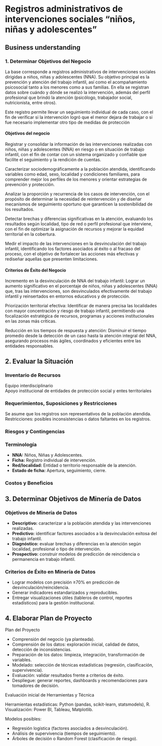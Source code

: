 # Registros administrativos de intervenciones sociales “niños, niñas y adolescentes”

## Business understanding

### 1.	Determinar Objetivos del Negocio

La base corresponde a registros administrativos de intervenciones sociales dirigidas a niños, niñas y adolescentes (NNA). Su objetivo principal es la prevención y atención del trabajo infantil, así como el acompañamiento psicosocial tanto a los menores como a sus familias. En ella se registran datos sobre cuándo y dónde se realizó la intervención, además del perfil profesional que brindó la atención (psicólogo, trabajador social, nutricionista, entre otros).

Este registro permite llevar un seguimiento individual de cada caso, con el fin de verificar si la intervención logró que el menor dejara de trabajar o si fue necesario implementar otro tipo de medidas de protección


#### Objetivos del negocio

Registrar y consolidar la información de las intervenciones realizadas con niños, niñas y adolescentes (NNA) en riesgo o en situación de trabajo infantil, con el fin de contar con un sistema organizado y confiable que facilite el seguimiento y la rendición de cuentas.

Caracterizar sociodemográficamente a la población atendida, identificando variables como edad, sexo, localidad y condiciones familiares, para comprender mejor los perfiles de los menores y orientar estrategias de prevención y protección.

Analizar la proporción y recurrencia de los casos de intervención, con el propósito de determinar la necesidad de reintervención y de diseñar mecanismos de seguimiento oportuno que garanticen la sostenibilidad de los resultados.

Detectar brechas y diferencias significativas en la atención, evaluando los resultados según localidad, tipo de red o perfil profesional que interviene, con el fin de optimizar la asignación de recursos y mejorar la equidad territorial en la cobertura.

Medir el impacto de las intervenciones en la desvinculación del trabajo infantil, identificando los factores asociados al éxito o al fracaso del proceso, con el objetivo de fortalecer las acciones más efectivas y rediseñar aquellas que presenten limitaciones.


#### Criterios de Éxito del Negocio

Incremento en la desvinculación de NNA del trabajo infantil: Lograr un aumento significativo en el porcentaje de niños, niñas y adolescentes (NNA) que, tras las intervenciones, son desvinculados efectivamente del trabajo infantil y reinsertados en entornos educativos y de protección.

Priorización territorial efectiva: Identificar de manera precisa las localidades con mayor concentración y riesgo de trabajo infantil, permitiendo una focalización estratégica de recursos, programas y acciones institucionales en las zonas más críticas.

Reducción en los tiempos de respuesta y atención: Disminuir el tiempo promedio desde la detección de un caso hasta la atención integral del NNA, asegurando procesos más ágiles, coordinados y eficientes entre las entidades responsables.

## 2. Evaluar la Situación

### Inventario de Recursos
Equipo interdisciplinario  
Apoyo institucional de entidades de protección social y entes territoriales  

### Requerimientos, Suposiciones y Restricciones
Se asume que los registros son representativos de la población atendida.  
Restricciones: posibles inconsistencias o datos faltantes en los registros.  

### Riesgos y Contingencias

### Terminología
- **NNA:** Niños, Niñas y Adolescentes.  
- **Ficha:** Registro individual de intervención.  
- **Red/localidad:** Entidad o territorio responsable de la atención.  
- **Estado de ficha:** Apertura, seguimiento, cierre.  

### Costos y Beneficios

## 3. Determinar Objetivos de Minería de Datos

### Objetivos de Minería de Datos
- **Descriptivo:** caracterizar a la población atendida y las intervenciones realizadas.  
- **Predictivo:** identificar factores asociados a la desvinculación exitosa del trabajo infantil.  
- **Diagnóstico:** evaluar brechas y diferencias en la atención según localidad, profesional o tipo de intervención.  
- **Prospectivo:** construir modelos de predicción de reincidencia o permanencia en trabajo infantil.  

### Criterios de Éxito en Minería de Datos
- Lograr modelos con precisión ≥70% en predicción de desvinculación/reincidencia.  
- Generar indicadores estandarizados y reproducibles.  
- Entregar visualizaciones útiles (tableros de control, reportes estadísticos) para la gestión institucional.



## 4. Elaborar Plan de Proyecto
Plan del Proyecto

- Comprensión del negocio (ya planteada).
- Comprensión de los datos: exploración inicial, calidad de datos, detección de inconsistencias.
- Preparación de los datos: limpieza, integración, transformación de variables.
- Modelado: selección de técnicas estadísticas (regresión, clasificación, supervivencia).
- Evaluación: validar resultados frente a criterios de éxito.
- Despliegue: generar reportes, dashboards y recomendaciones para tomadores de decisión.

Evaluación inicial de Herramientas y Técnica

Herramientas estadísticas: Python (pandas, scikit-learn, statsmodels), R.
Visualización: Power BI, Tableau, Matplotlib.

Modelos posibles:
 - Regresión logística (factores asociados a desvinculación).
 - Análisis de supervivencia (tiempos de seguimiento).
 - Árboles de decisión o Random Forest (clasificación de riesgo).

